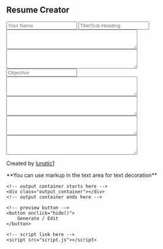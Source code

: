 <!-- index.html -->
<!DOCTYPE html> 
<html lang="en"> 

<head> 
	<meta charset="UTF-8" /> 
	<meta http-equiv="X-UA-Compatible" content="IE=edge" /> 
	<meta name="viewport" content="width=device-width, initial-scale=1.0" /> 
	<title>Resume Creator</title> 
	<!-- style link here -->
	<link rel="stylesheet" href="style.css" /> 
</head> 

<body> 
	<!-- input container starts here -->
	<section class="resume-builder"> 
		<div class="container"> 
			<h1>Resume Creator</h1> 
			<div class="resume_container"> 
				<form class="inputField"> 
					<input type="text"
						name="name"
						placeholder="Your Name"
						title="Enter Your Name" /> 
					<input type="text"
						name="title"
						placeholder="Title/Sub Heading"
						title="Enter Title/Sub Heading" /> 
					<textarea name="work_experience"
							placeholder="Work Experience"
							cols="40" rows="3"
							title="Enter Your Work Experience"> 
					</textarea> 
					<textarea name="academic_details"
							placeholder="Academic Details"
							cols="40" rows="3"
							title="Enter Your Academic Details"> 
					</textarea> 
					<input type="text" placeholder="Objective"
						title="Enter Your Objective"
						name="objective" /> 
					<textarea name="skills"
							title="Enter Your Skills"
							placeholder="Skills" cols="40"
							rows="3"> 
					</textarea> 
					<textarea name="projects"
							title="Enter Your Projects"
							placeholder="Projects"
							cols="40"
							rows="3"> 
					</textarea> 
					<textarea name="achievements"
							placeholder="Achievements"
							cols="40" rows="3"
							title="Enter Your Achievements"> 
					</textarea> 
					<textarea name="contact"
							placeholder="Contact Information"
							cols="40" rows="3"
							title="Enter Your Contact Information"> 
					</textarea> 
				</form> 
			</div> 
			<p class="credit"> 
				Created by 
				<a href= 
"https://auth.geeksforgeeks.org/user/lunatic1/articles"
				target="_blank"> 
					lunatic1 
				</a> 
			</p> 
			<p class="tip"> 
				**You can use markup in the text area for text decoration** 
			</p> 
		</div> 
	</section> 
	<!-- input container ends here -->

	<!-- output container starts here -->
	<div class="output_container"></div> 
	<!-- output container ends here -->

	<!-- preview button -->
	<button onclick="hide()"> 
		Generate / Edit 
	</button> 

	<!-- script link here -->
	<script src="script.js"></script> 
</body> 

</html>
